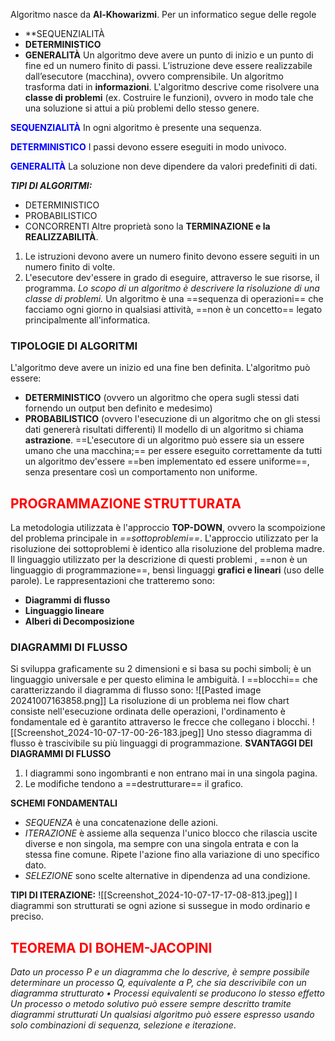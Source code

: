 
Algoritmo nasce da **Al-Khowarizmi**.
Per un informatico segue delle regole
- **SEQUENZIALITÀ
- **DETERMINISTICO**
- **GENERALITÀ**
Un algoritmo deve avere un punto di inizio e un punto di fine ed un numero finito di passi.
L’istruzione deve essere realizzabile dall’esecutore (macchina), ovvero comprensibile.
Un algoritmo trasforma dati in **informazioni**.
L'algoritmo descrive come risolvere una **classe di problemi** (ex. Costruire le funzioni), ovvero in modo tale che una soluzione si attui a più problemi dello stesso genere.

 <span style="color:blue"><b>SEQUENZIALITÀ</b></span>
In ogni algoritmo è presente una sequenza.

 <span style="color:blue"><b>DETERMINISTICO</b></span>
I passi devono essere eseguiti in modo univoco.

 <span style="color:blue"><b>GENERALITÀ</b></span>
La soluzione non deve dipendere da valori predefiniti di dati.

***TIPI DI ALGORITMI:***
- DETERMINISTICO
- PROBABILISTICO
- CONCORRENTI
Altre proprietà sono la **TERMINAZIONE e la REALIZZABILITÀ**.
1) Le istruzioni devono avere un numero finito  devono essere seguiti in un numero finito di volte.
2) L'esecutore dev'essere in grado di eseguire, attraverso le sue risorse, il programma.
*Lo scopo di un algoritmo è descrivere la risoluzione di una classe di problemi.*
Un algoritmo è una ==sequenza di operazioni== che facciamo ogni giorno in qualsiasi attività, ==non è un concetto== legato principalmente all'informatica.

### **TIPOLOGIE DI ALGORITMI**
L'algoritmo deve avere un inizio ed una fine ben definita. L'algoritmo può essere:
- **DETERMINISTICO** (ovvero un algoritmo che opera sugli stessi dati fornendo un output ben definito e medesimo) 
- **PROBABILISTICO** (ovvero l'esecuzione di un algoritmo che on gli stessi dati genererà risultati differenti)
Il modello di un algoritmo si chiama **astrazione**.
==L'esecutore di un algoritmo può essere sia un essere umano che una macchina;== per essere eseguito correttamente da tutti un algoritmo dev'essere ==ben implementato ed essere uniforme==, senza presentare così un comportamento non uniforme.

## <span style="color:red"><b>PROGRAMMAZIONE STRUTTURATA</b></span>
La metodologia utilizzata è l'approccio **TOP-DOWN**, ovvero la scompoizione del problema principale in *==sottoproblemi==*. L'approccio utilizzato per la risoluzione dei sottoproblemi è identico alla risoluzione del problema madre.
Il linguaggio utilizzato per la descrizione di questi problemi , ==non è un linguaggio di programmazione==, bensì linguaggi **grafici e lineari** (uso delle parole).
Le rappresentazioni che tratteremo sono:
- **Diagrammi di flusso**
- **Linguaggio lineare**
- **Alberi di Decomposizione**

### **DIAGRAMMI DI FLUSSO**
Si sviluppa graficamente su 2 dimensioni e si basa su pochi simboli; è un linguaggio universale e per questo elimina le ambiguità.
I ==blocchi== che caratterizzando il diagramma di flusso sono:
![[Pasted image 20241007163858.png]]
La risoluzione di un problema nei flow chart consiste nell'esecuzione ordinata delle operazioni, l'ordinamento è fondamentale ed è garantito attraverso le frecce che collegano i blocchi.
![[Screenshot_2024-10-07-17-00-26-183.jpeg]]
Uno stesso diagramma di flusso è trascivibile su più linguaggi di programmazione.
**SVANTAGGI DEI DIAGRAMMI DI FLUSSO**
1. I diagrammi sono ingombranti e non entrano mai in una singola pagina.
2. Le modifiche tendono a ==destrutturare== il grafico.

**SCHEMI FONDAMENTALI**
- *SEQUENZA* è una concatenazione delle azioni.
- *ITERAZIONE* è assieme alla sequenza l'unico blocco che rilascia uscite diverse e non singola, ma sempre con una singola entrata e con la stessa fine comune. Ripete l'azione fino alla variazione di uno specifico dato.
- *SELEZIONE* sono scelte alternative in dipendenza ad una condizione.

**TIPI DI ITERAZIONE:**
![[Screenshot_2024-10-07-17-17-08-813.jpeg]]
I diagrammi son strutturati se ogni azione si sussegue in modo ordinario e preciso.
## <span style="color:red"><b>TEOREMA DI BOHEM-JACOPINI</b></span>
*Dato un processo P e un diagramma che lo descrive, è sempre possibile determinare un
processo Q, equivalente a P, che sia descrivibile con un diagramma strutturato
• Processi equivalenti se producono lo stesso effetto
Un processo o metodo solutivo può essere sempre descritto tramite diagrammi strutturati
Un qualsiasi algoritmo può essere espresso usando solo combinazioni di sequenza,
selezione e iterazione*.